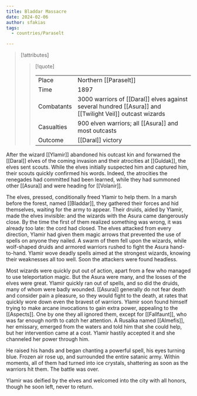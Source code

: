 ```yaml
---
title: Bladdar Massacre
date: 2024-02-06
author: sfakias
tags:
  - countries/Paraselt

---
```

> [!attributes]
> 
> > [!quote]
> >
> > | | |
> > | --- | --- |
> > | Place | Northern [[Paraselt]] |
> > | Time | 1897 |
> > | Combatants | 3000 warriors of [[Daral]] elves against several hundred [[Asura]] and [[Twilight Veil]] outcast wizards |
> > | Casualties| 900 elven warriors; all [[Asura]] and most outcasts |
> > | Outcome | [[Daral]] victory |

After the wizard [[Ylamir]] abandoned his outcast kin and forwarned the [[Daral]] elves of the coming invasion and their atrocities at [[Guldak]], the elves sent scouts. While the elves initially suspected him and captured him, their scouts quickly confirmed his words. Indeed, the atrocities the renegades had committed had been learned, while they had summoned other [[Asura]] and were heading for [[Volanir]].

The elves, pressed, conditionally freed Ylamir to help them. In a marsh before the forest, named [[Bladdar]], they gathered their forces and hid themselves, waiting for the army to appear. Their druids, aided by Ylamir, made the elves invisible: and the wizards with the Asura came dangerously close. By the time the first of them realized something was wrong, it was already too late: the cord had closed. The elves attacked from every direction, Ylamir had given them magic arrows that prevented the use of spells on anyone they nailed. A swarm of them fell upon the wizards, while wolf-shaped druids and armored warriors rushed to fight the Asura hand-to-hand. Ylamir wove deadly spells aimed at the strongest wizards, knowing their weaknesses all too well. Soon the attackers were found headless.

Most wizards were quickly put out of action, apart from a few who managed to use teleportation magic. But the Asura were many, and the losses of the elves were great. Ylamir quickly ran out of spells, and so did the druids, many of whom were badly wounded. [[Asura]] generally do not fear death and consider pain a pleasure, so they would fight to the death, at rates that quickly wore down even the bravest of warriors. Ylamir soon found himself trying to make arcane invocations to gain extra power, appealing to the [[Aspects]]. One by one they all ignored them, except for [[Fallfaunt]], who was far enough north to catch her attention. A Rusalka named [[Almefis]], her emissary, emerged from the waters and told him that she could help, but her intervention came at a cost. Ylamir hastily accepted it and she channeled her power through him.

He raised his hands and began chanting a powerful spell, his eyes turning blue. Frozen air rose up, and surrounded the entire satanic army. Within moments, all of them had turned into ice crystals, shattering as soon as the warriors hit them. The battle was over.

Ylamir was deified by the elves and welcomed into the city with all honors, though he soon left, never to return.